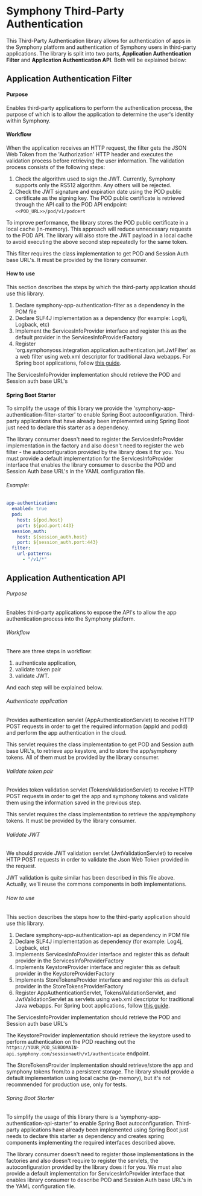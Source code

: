# Symphony Third-Party Authentication

This Third-Party Authentication library allows for authentication of apps in the Symphony platform and authentication of Symphony users in third-party applications.
The library is split into two parts, **Application Authentication Filter** and 
**Application Authentication API**. Both will be explained below:

## Application Authentication Filter 

#### Purpose
Enables third-party applications to perform the authentication process, the purpose of which is to allow the application to determine the user's identity within Symphony.

#### Workflow
When the application receives an HTTP request, the filter gets the JSON Web Token from the 'Authorization' HTTP header and executes the validation process before retrieving the user information. The validation process consists of the following steps:

1. Check the algorithm used to sign the JWT. Currently, Symphony supports only the RS512 algorithm. Any others will be rejected.
2. Check the JWT signature and expiration date using the POD public certificate as the signing key. The POD public certificate is retrieved through the API call to the POD API endpoint: ```<<POD_URL>>/pod/v1/podcert```

To improve performance, the library stores the POD public certificate in a local cache (in-memory). This approach will reduce unnecessary requests to the POD API. The library will also store the JWT payload in a local cache to avoid executing the above second step repeatedly for the same token.

This filter requires the class implementation to get POD and Session Auth base URL's. It must be provided by the library consumer.

#### How to use
This section describes the steps by which the third-party application should use this library.

1. Declare symphony-app-authentication-filter as a dependency in the POM file
2. Declare SLF4J implementation as a dependency (for example: Log4j, Logback, etc)
3. Implement the ServicesInfoProvider interface and register this as the default provider in the ServicesInfoProviderFactory
4. Register 'org.symphonyoss.integration.application.authentication.jwt.JwtFilter' as a web filter using web.xml descriptor for traditional Java webapps. For Spring boot applications, follow [this guide](https://docs.spring.io/spring-boot/docs/1.5.9.RELEASE/reference/htmlsingle/#boot-features-embedded-container-servlets-filters-listeners-beans). 

The ServicesInfoProvider implementation should retrieve the POD and Session auth base URL's

#### Spring Boot Starter
To simplify the usage of this library we provide the 'symphony-app-authentication-filter-starter' to enable Spring Boot autoconfiguration. Third-party applications that have already been implemented using Spring Boot just need to declare this starter as a dependency.

The library consumer doesn't need to register the ServicesInfoProvider implementation in the factory and also doesn't need to register the web filter - the autoconfiguration provided by the library does it for you. You must provide a default implementation for the ServicesInfoProvider interface that enables the library consumer to describe the POD and Session Auth base URL's in the YAML configuration file.

###### Example:

```yaml
app-authentication:
  enabled: true
  pod:
    host: ${pod.host}
    port: ${pod.port:443}
  session_auth:
    host: ${session_auth.host}
    port: ${session_auth.port:443}
  filter:
    url-patterns:
      - "/v1/*"
```

## Application Authentication API

###### Purpose
Enables third-party applications to expose the API's to allow the app authentication process into the Symphony platform.

###### Workflow
There are three steps in workflow: 
1. authenticate application, 
2. validate token pair 
3. validate JWT.

And each step will be explained below.

###### Authenticate application
Provides authentication servlet (AppAuthenticationServlet) to receive HTTP POST requests in order to get the required information (appId and podId) and perform the app authentication in the cloud.

This servlet requires the class implementation to get POD and Session auth base URL's, to retrieve app keystore, and to store the app/symphony tokens. All of them must be provided by the library consumer.

###### Validate token pair
Provides token validation servlet (TokensValidationServlet) to receive HTTP POST requests in order to get the app and symphony tokens and validate them using the information saved in the previous step.

This servlet requires the class implementation to retrieve the app/symphony tokens. It must be provided by the library consumer.

###### Validate JWT
We should provide JWT validation servlet (JwtValidationServlet) to receive HTTP POST requests in order to validate the Json Web Token provided in the request.

JWT validation is quite similar has been described in this file above. Actually, we'll reuse the commons components in both implementations.

###### How to use
This section describes the steps how to the third-party application should use this library.

1. Declare symphony-app-authentication-api as dependency in POM file
2. Declare SLF4J implementation as dependency (for example: Log4j, Logback, etc)
3. Implements ServicesInfoProvider interface and register this as default provider in the ServicesInfoProviderFactory
4. Implements KeystoreProvider interface and register this as default provider in the KeystoreProviderFactory
5. Implements StoreTokensProvider interface and register this as default provider in the StoreTokensProviderFactory
6. Register AppAuthenticationServlet, TokensValidationServlet, and JwtValidationServlet as servlets using web.xml descriptor for traditional Java webapps. For Spring boot applications, follow [this guide](https://docs.spring.io/spring-boot/docs/1.5.9.RELEASE/reference/htmlsingle/#boot-features-embedded-container-servlets-filters-listeners-beans).

The ServicesInfoProvider implementation should retrieve the POD and Session auth base URL's

The KeystoreProvider implementation should retrieve the keystore used to perform authentication on the POD reaching out the ```https://YOUR_POD_SUBDOMAIN-api.symphony.com/sessionauth/v1/authenticate``` endpoint.

The StoreTokensProvider implementation should retrieve/store the app and symphony tokens from/to a persistent storage. The library should provide a default implementation using local cache (in-memory), but it's not recommended for production use, only for tests.

###### Spring Boot Starter
To simplify the usage of this library there is a 'symphony-app-authentication-api-starter' to enable Spring Boot autoconfiguration. Third-party applications have already been implemented using Spring Boot just needs to declare this starter as dependency and creates spring components implementing the required interfaces described above.

The library consumer doesn't need to register those implementations in the factories and also doesn't require to register the servlets, the autoconfiguration provided by the library does it for you. We must also provide a default implementation for ServicesInfoProvider interface that enables library consumer to describe POD and Session Auth base URL's in the YAML configuration file.
